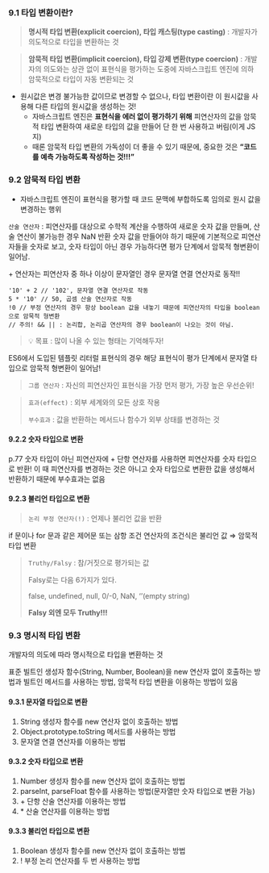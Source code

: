### 9.1 타입 변환이란?

> **명시적 타입 변환(explicit coercion), 타입 캐스팅(type casting)** : 개발자가 의도적으로 타입을 변환하는 것


> **암묵적 타입 변환(implicit coercion), 타입 강제 변환(type coercion)** : 개발자의 의도와는 상관 없이 표현식을 평가하는 도중에 자바스크립트 엔진에 의하 암묵적으로 타입이 자동 변환되는 것


- 원시값은 변경 불가능한 값이므로 변경할 수 없으나, 타입 변환이란 이 원시값을 사용해 다른 타입의 원시값을 생성하는 것!
    - 자바스크립트 엔진은 **표현식을 에러 없이 평가하기 위해** 피연산자의 값을 암묵적 타입 변환하여 새로운 타입의 값을 만들어 단 한 번 사용하고 버림(이게 JS지)
    - 때론 암묵적 타입 변환의 가독성이 더 좋을 수 있기 때문에, 중요한 것은 **“코드를 예측 가능하도록 작성하는 것!!!”**

### 9.2 암묵적 타입 변환

- 자바스크립트 엔진이 표현식을 평가할 때 코드 문맥에 부합하도록 임의로 원시 값을 변경하는 행위

 `산술 연산자` : 피연산자를 대상으로 수학적 계산을 수행하여 새로운 숫자 값을 만들며, 산술 연산이 불가능한 경우 NaN 반환
숫자 값을 만들어야 하기 때문에 기본적으로 피연산자들을 숫자로 보고, 숫자 타입이 아닌 경우 가능하다면 평가 단계에서 암묵적 형변환이 일어남.


&#43; 연산자는 피연산자 중 하나 이상이 문자열인 경우 문자열 연결 연산자로 동작!!

```tsx
'10' + 2 // '102', 문자열 연결 연산자로 작동
5 * '10' // 50, 곱셈 산술 연산자로 작동
!0 // 부정 연산자의 경우 항상 boolean 값을 내놓기 때문에 피연산자의 타입을 boolean으로 암묵적 형변환
// 주의! && || : 논리합, 논리곱 연산자의 경우 boolean이 나오는 것이 아님.
```

> 💡 목표 : 많이 나올 수 있는 형태는 기억해두자!


ES6에서 도입된 템플릿 리터럴 표현식의 경우 해당 표현식이 평가 단계에서 문자열 타입으로 암묵적 형변환이 일어남!

> `그룹 연산자` : 자신의 피연산자인 표현식을 가장 먼저 평가, 가장 높은 우선순위!


> `효과(effect)` : 외부 세계와의 모든 상호 작용
> 
> `부수효과` : 값을 반환하는 메서드나 함수가 외부 상태를 변경하는 것


#### 9.2.2 숫자 타입으로 변환

p.77 숫자 타입이 아닌 피연산자에 &#43; 단항 연산자를 사용하면 피연산자를 숫자 타입으로 반환! 이 때 피연산자를 변경하는 것은 아니고 숫자 타입으로 변환한 값을 생성해서 반환하기 때문에 부수효과는 없음

#### 9.2.3 불리언 타입으로 변환

> `논리 부정 연산자(!)` : 언제나 불리언 값을 반환


if 문이나 for 문과 같은 제어문 또는 삼항 조건 연산자의 조건식은 불리언 값 ⇒ 암묵적 타입 변환

> `Truthy/Falsy` : 참/거짓으로 평가되는 값
> 
> Falsy로는 다음 6가지가 있다.
> 
> false, undefined, null, 0/-0, NaN, ‘’(empty string)
> 
> **Falsy 외엔 모두 Truthy!!!**


### 9.3 명시적 타입 변환

개발자의 의도에 따라 명시적으로 타입을 변환하는 것

표준 빌트인 생성자 함수(String, Number, Boolean)을 new 연산자 없이 호출하는 방법과 빌트인 메서드를 사용하는 방법, 암묵적 타입 변환을 이용하는 방법이 있음

#### 9.3.1 문자열 타입으로 변환

1. String 생성자 함수를 new 연산자 없이 호출하는 방법
2. Object.prototype.toString 메서드를 사용하는 방법
3. 문자열 연결 연산자를 이용하는 방법

#### 9.3.2 숫자 타입으로 변환

1. Number 생성자 함수를 new 연산자 없이 호출하는 방법
2. parseInt, parseFloat 함수를 사용하는 방법(문자열만 숫자 타입으로 변환 가능)
3. &#43; 단항 산술 연산자를 이용하는 방법
4. &#42; 산술 연산자를 이용하는 방법

#### 9.3.3 불리언 타입으로 변환

1. Boolean 생성자 함수를 new 연산자 없이 호출하는 방법
2. ! 부정 논리 연산자를 두 번 사용하는 방법
